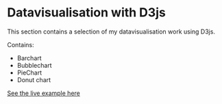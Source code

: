 # Datavisualisation with D3js

This section contains a
selection of my datavisualisation work
using D3js.

Contains:
- Barchart
- Bubblechart
- PieChart
- Donut chart

[See the live example here]()
